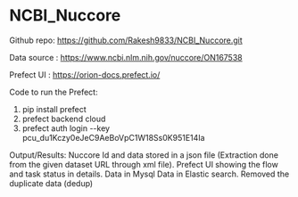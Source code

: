 # NCBI_Nuccore

Github repo: https://github.com/Rakesh9833/NCBI_Nuccore.git

Data source : https://www.ncbi.nlm.nih.gov/nuccore/ON167538

Prefect UI : https://orion-docs.prefect.io/

Code to run the Prefect:
1. pip install prefect
2. prefect backend cloud
3. prefect auth login --key pcu_du1Kczy0eJeC9AeBoVpC1W18Ss0K951E14Ia


Output/Results: 
Nuccore Id and data stored in a json file (Extraction done from the given dataset URL through xml file).
Prefect UI showing the flow and task status in details. 
Data in Mysql
Data in Elastic search.
Removed the duplicate data (dedup)
